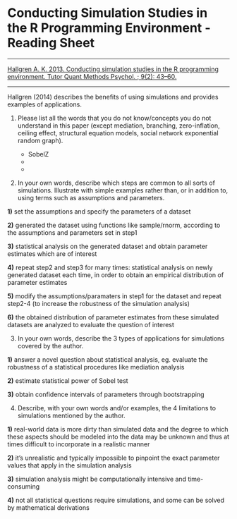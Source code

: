 # Conducting Simulation Studies in the R Programming Environment - Reading Sheet

***
[Hallgren A. K. 2013. Conducting simulation studies in the R programming environment. Tutor Quant Methods Psychol. ; 9(2): 43–60.](https://doi.org/10.20982/tqmp.09.2.p043) 

***

Hallgren (2014) describes the benefits of using simulations and provides examples of applications.

1)	Please list all the words that you do not know/concepts you do not understand in this paper (except mediation, branching, zero-inflation, ceiling effect, structural equation models, social network exponential random graph).  
    *  SobelZ
    *  
    *  




2) In your own words, describe which steps are common to all sorts of simulations. Illustrate with simple examples rather than, or in addition to, using terms such as assumptions and parameters. 

**1)**   set the assumptions and specify the parameters of a dataset

**2)**   generated the dataset using functions like sample/rnorm, according to the assumptions and parameters set in step1 

**3)**   statistical analysis on the generated dataset and obtain parameter estimates which are of interest

**4)**   repeat step2 and step3 for many times: statistical analysis on newly generated dataset each time, in order to obtain an empirical distribution of parameter estimates

**5)**   modify the assumptions/paramaters in step1 for the dataset and repeat step2-4 (to increase the robustness of the simulation analysis)

**6)**   the obtained distribution of parameter estimates from these simulated datasets are analyzed to evaluate the question of interest




3)	In your own words, describe the 3 types of applications for simulations covered by the author.  

**1)**   answer a novel question about statistical analysis, eg. evaluate the robustness of a statistical procedures like mediation analysis

**2)**   estimate statistical power of Sobel test

**3)**   obtain confidence intervals of parameters through bootstrapping




4)	Describe, with your own words and/or examples, the 4 limitations to simulations mentioned by the author. 

**1)**   real-world data is more dirty than simulated data and the degree to which these aspects should be modeled into the data may be unknown and thus at times difficult to incorporate in a realistic manner

**2)**   it’s unrealistic and typically impossible to pinpoint the exact parameter values that apply in the simulation analysis 

**3)**   simulation analysis might be computationally intensive and time-consuming 

**4)**   not all statistical questions require simulations, and some can be solved by mathematical derivations
